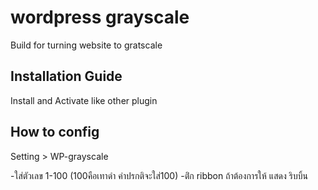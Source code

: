 # wordpress grayscale

Build for turning website to gratscale 



## Installation Guide

Install and Activate like other plugin 

## How to config
Setting > WP-grayscale

-ใส่ตัวเลข 1-100 (100คือเทาดำ ค่าปรกติจะใส่100)
-ติํก ribbon ถ้าต้องการให้ แสดง ริบบิ้น